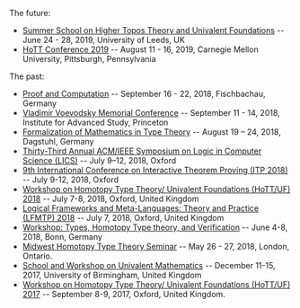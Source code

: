 The future:


- [Summer School on Higher Topos Theory and Univalent Foundations](https://conferences.leeds.ac.uk/httuf/) -- June 24 - 28, 2019, University of Leeds, UK
- [HoTT Conference 2019](https://homotopytypetheory.org/2018/06/07/hott-2019/) -- August 11 - 16, 2019, Carnegie Mellon University, Pittsburgh, Pennsylvania

The past:
- [Proof and Computation](http://www.mathematik.uni-muenchen.de/~schwicht/pc18.php) -- September 16 - 22, 2018, Fischbachau, Germany
- [Vladimir Voevodsky Memorial Conference](http://www.math.ias.edu/vvmc2018) -- September 11 - 14, 2018, Institute for Advanced Study, Princeton
- [Formalization of Mathematics in Type Theory](http://www.dagstuhl.de/en/program/calendar/semhp/?semnr=18341) -- August 19 – 24, 2018, Dagstuhl, Germany
- [Thirty-Third Annual ACM/IEEE Symposium on Logic in Computer Science (LICS)](http://lics.siglog.org/lics18/) 
  -- July 9–12, 2018, Oxford
- [9th International Conference on Interactive Theorem Proving (ITP 2018)](https://itp2018.inria.fr/) -- 
  July 9-12, 2018, Oxford
- [Workshop on Homotopy Type Theory/ Univalent Foundations (HoTT/UF) 2018](https://hott-uf.github.io/2018/) -- July 7-8, 2018, Oxford, United Kingdom
- [Logical Frameworks and Meta-Languages: Theory and Practice (LFMTP) 2018](http://lfmtp.org/workshops/2018/) -- July 7, 2018, Oxford, United Kingdom
- [Workshop: Types, Homotopy Type theory, and Verification](https://www.him.uni-bonn.de/programs/future-programs/future-trimester-programs/types-sets-constructions/workshop-types-homotopy-type-theory-and-verification/) -- June 4-8, 2018, Bonn, Germany
- [Midwest Homotopy Type Theory Seminar](http://uwo.ca/math/faculty/kapulkin/seminars/midwest_hott_seminar.html) -- May 26 - 27, 2018, London, Ontario.
- [School and Workshop on Univalent Mathematics](https://unimath.github.io/bham2017/) -- December 11-15, 2017, University of Birmingham, United Kingdom
- [Workshop on Homotopy Type Theory/ Univalent Foundations (HoTT/UF) 2017](https://hott-uf.github.io/2017/) -- September 8-9, 2017, Oxford, United Kingdom.



